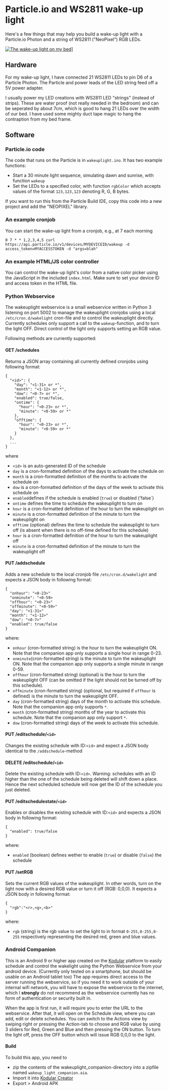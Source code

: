 # Particle.io and WS2811 wake-up light

Here's a few things that may help you build a wake-up light with a Particle.io Photon and a string of WS2811 ("NeoPixel") RGB LEDs.

<a href="http://www.youtube.com/watch?v=mR70EShMsQE" target="_blank">![The wake-up light on my bed](http://img.youtube.com/vi/mR70EShMsQE/0.jpg)]</a>

## Hardware

For my wake-up light, I have connected 21 WS2811 LEDs to pin D6 of a Particle Photon. The Particle and power leads of the LED string feed off a 5V power adapter. 

I usually power my LED creations with WS2811 LED "strings" (instead of strips). These are water proof (not really needed in the bedroom) and can be seperated by about 7cm, which is good to hang 21 LEDs over the width of our bed. I have used some mighty duct tape magic to hang the contraption from my bed frame.

## Software

### Particle.io code

The code that runs on the Particle is in `wakeuplight.ino`. It has two example functions:

* Start a 30 minute light sequence, simulating dawn and sunrise, with function `wakeup`
* Set the LEDs to a specified color, with function `rgbColor` which accepts values of the format `123,123,123` denoting R, G, B bytes.

If you want to run this from the Particle Build IDE, copy this code into a new project and add the "NEOPIXEL" library.
 
### An example cronjob

You can start the wake-up light from a cronjob, e.g., at 7 each morning

```
0 7 * * 1,2,3,4,5 curl https://api.particle.io/v1/devices/MYDEVICEID/wakeup -d access_token=MYACCESSTOKEN -d "args=blah"
```

### An example HTML/JS color controller

You can control the wake-up light's color from a native color picker using the JavaScript in the included `index.html`. Make sure to set your device ID and access token in the HTML file.

### Python Webservice

The wakeuplight webservice is a small webservice written in Python 3 listening on port 5002 to manage the wakeuplight cronjobs using a local `/etc/cron.d/wakelight` cron-file and to control the wakeuplight directly. 
Currently schedules only support a call to the `wakeup`-function, and to turn the light OFF. Direct control of the light only supports setting an RGB value.

Following methods are currently supported:
#### GET /schedules
Returns a JSON array containing all currently defined cronjobs using following format:
```
{
  "<id>": {
    "day": "<1-31> or *", 
    "month": "<1-12> or *", 
    "dow": "<0-7> or *", 
    "enabled": true/false, 
    "ontime": {
      "hour": "<0-23> or *", 
      "minute": "<0-59> or *"
    }, 
    "offtime": {
      "hour": "<0-23> or *", 
      "minute": "<0-59> or *"
    }
  }, 
  ...
}
```
where
 * `<id>` is an auto-generated ID of the schedule
 * `day` is a cron-formatted definition of the days to activate the schedule on
 * `month` is a cron-formatted definition of the months to activate the schedule on
 * `dow` is a cron-formatted definition of the days of the week to activate this schedule on
 * `enabled`defines if the schedule is enabled (`true`) or disabled ('false`)
 * `ontime` defines the time to schedule the wakeuplight to turn on
  * `hour` is a cron-formatted definition of the hour to turn the wakeuplight on
  * `minute` is a cron-formatted definition of the minute to turn the wakeuplight on
 * `offtime` (optional) defines the time to schedule the wakeuplight to turn off (is absent when there is no off-time defined for this schedule)
  * `hour` is a cron-formatted definition of the hour to turn the wakeuplight off
  * `minute` is a cron-formatted definition of the minute to turn the wakeuplight off

#### PUT /addschedule
Adds a new schedule to the local cronjob file `/etc/cron.d/wakelight` and expects a JSON body in following format:
```
{
  "onhour": "<0-23>"
  "onminute": "<0-59>
  "offhour": "<0-23>"
  "offminute": "<0-59>"
  "day": "<1-31>"
  "month": "<1-12>"
  "dow": "<0-7>"
  "enabled": true/false
}
```
where:
* `onhour` (cron-formatted string) is the hour to turn the wakeuplight ON. Note that the companion app only supports a single hour in range 0-23.
* `onminute`(cron-formatted string) is the minute to turn the wakeuplight ON. Note that the companion app only supports a single minute in range 0-59.
* `offhour` (cron-formatted string) (optional) is the hour to turn the wakeuplight OFF (can be omitted if the light should not be turned off by this schedule).
* `offminute` (cron-formatted string) (optional, but required if `offhour` is defined) is the minute to turn the wakeuplight OFF.
* `day` (cron-formatted string) days of the month to activate this schedule. Note that the companion app only supports `*`.
* `month` (cron-formatted string) months of the year to activate this schedule. Note that the companion app only support `*`.
* `dow` (cron-formatted string) days of the week to activate this schedule.

#### PUT /editschedule/`<id>`
Changes the existing schedule with ID:`<id>` and expect a JSON body identical to the `/addschedule`-method
  
#### DELETE /editschedule/`<id>`
Delete the existing schedule with ID:`<id>`.
Warning: schedules with an ID higher than the one of the schedule being deleted will shift down a place. Hence the next scheduled schedule will now get the ID of the schedule you just deleted.
  
#### PUT /editschedulestate/`<id>`
Enables or disables the existing schedule with ID:`<id>` and expects a JSON body in following format:
```
{
  "enabled": true/false
}
```
where:
* `enabled` (boolean) defines wether to enable (`true`) or disable (`false`) the schedule

#### PUT /setRGB
Sets the current RGB values of the wakeuplight. In other words, turn on the light now with a desired RGB value or turn it off (RGB: 0,0,0). It expects a JSON body in following format:
```
{
  "rgb":"<r>,<g>,<b>"
}
```
where:
* `rgb` (string) is the rgb value to set the light to in format `0-255,0-255,0-255` respectively representing the desired red, green and blue values.

### Android Companion
This is an Android 9 or higher app created on the [Kodular](https://www.kodular.io/) platform to easily schedule and control the wakelight using the Python Webservice from your android device. (Currently only tested on a smartphone, but should be usable on an Android tablet too)
The app requires direct access to the server running the webservice, so if you need it to work outside of your internal wifi network, you will have to expose the webservice to the internet, which I **strongly** do not recommend as the webservice currently has no form of authentication or security built in. 

When the app is first run, it will require you to enter the URL to the webservice. After that, it will open on the Schedule view, where you can add, edit or delete schedules. You can switch to the Actions view by swiping right or pressing the Action-tab to choose and RGB value by using 3 sliders for Red, Green and Blue and then pressing the ON button. To turn the light off, press the OFF button which will issue RGB 0,0,0 to the light.

#### Build
To build this app, you need to 
 * zip the contents of the wakeuplight_companion-directory into a zipfile named `wakeup_light_companion.aia`. 
 * Import it into [Kodular Creator](https://creator.kodular.io)
 * Export > Android APK
